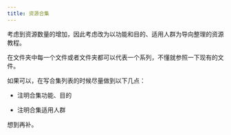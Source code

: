 ```yaml
---
title: 资源合集
---
```


考虑到资源数量的增加，因此考虑改为以功能和目的、适用人群为导向整理的资源教程。



在文件夹中每一个文件或者文件夹都可以代表一个系列，不懂就参照一下现有的文件。



如果可以，在写合集列表的时候尽量做到以下几点：

- 注明合集功能、目的

- 注明合集适用人群



想到再补。